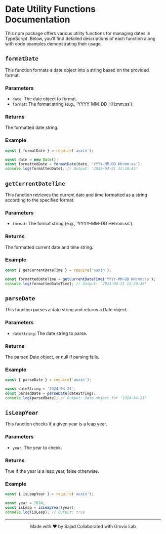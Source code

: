 # Date Utility Functions Documentation

This npm package offers various utility functions for managing dates in TypeScript. Below, you'll find detailed descriptions of each function along with code examples demonstrating their usage.

## `formatDate`

This function formats a date object into a string based on the provided format.

### Parameters

- `date`: The date object to format.
- `format`: The format string (e.g., 'YYYY-MM-DD HH:mm:ss').

### Returns

The formatted date string.

### Example

```typescript
const { formatDate } = require('auxin');

const date = new Date();
const formattedDate = formatDate(date, 'YYYY-MM-DD HH:mm:ss');
console.log(formattedDate); // Output: '2024-04-21 12:30:45'
```

## `getCurrentDateTime`

This function retrieves the current date and time formatted as a string according to the specified format.

### Parameters

- `format`: The format string (e.g., 'YYYY-MM-DD HH:mm:ss').

### Returns

The formatted current date and time string.

### Example

```typescript
const { getCurrentDateTime } = require('auxin');

const formattedDateTime = getCurrentDateTime('YYYY-MM-DD HH:mm:ss');
console.log(formattedDateTime); // Output: '2024-04-21 12:30:45'
```

## `parseDate`

This function parses a date string and returns a Date object.

### Parameters

- `dateString`: The date string to parse.

### Returns

The parsed Date object, or null if parsing fails.

### Example

```typescript
const { parseDate } = require('auxin');

const dateString = '2024-04-21';
const parsedDate = parseDate(dateString);
console.log(parsedDate); // Output: Date object for '2024-04-21'
```

## `isLeapYear`

This function checks if a given year is a leap year.

### Parameters

- `year`: The year to check.

### Returns

True if the year is a leap year, false otherwise.

### Example

```typescript
const { isLeapYear } = require('auxin');

const year = 2024;
const isLeap = isLeapYear(year);
console.log(isLeap); // Output: true
```

<div align="center">

---

Made with ❤️ by Sajad Collaborated with Grovix Lab

</div>